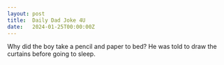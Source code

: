 ```yaml
---
layout: post
title:  Daily Dad Joke 4U
date:   2024-01-25T00:00:00Z
---
```

Why did the boy take a pencil and paper to bed? He was told to draw the curtains before going to sleep.
